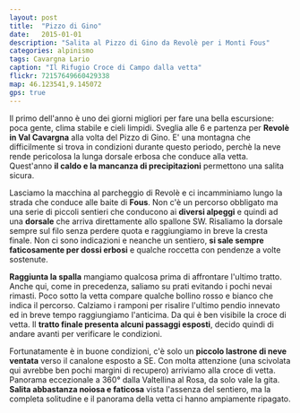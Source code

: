 ```yaml
---
layout: post
title:  "Pizzo di Gino"
date:   2015-01-01
description: "Salita al Pizzo di Gino da Revolè per i Monti Fous"
categories: alpinismo
tags: Cavargna Lario
caption: "Il Rifugio Croce di Campo dalla vetta"
flickr: 72157649660429338
map: 46.123541,9.145072
gps: true
---
```


Il primo dell'anno è uno dei giorni migliori per fare una bella escursione: poca gente, clima stabile e cieli limpidi. Sveglia alle 6 e partenza per **Revolè in Val Cavargna** alla volta del Pizzo di Gino. E' una montagna che difficilmente si trova in condizioni durante questo periodo, perchè la neve rende pericolosa la lunga dorsale erbosa che conduce alla vetta. Quest'anno **il caldo e la mancanza di precipitazioni** permettono una salita sicura.

Lasciamo la macchina al parcheggio di Revolè e ci incamminiamo lungo la strada che conduce alle baite di **Fous**. Non c'è un percorso obbligato ma una serie di piccoli sentieri che conducono ai **diversi alpeggi** e quindi ad una **dorsale** che arriva direttamente allo spallone SW. Risaliamo la dorsale sempre sul filo senza perdere quota e raggiungiamo in breve la cresta finale. Non ci sono indicazioni e neanche un sentiero, **si sale sempre faticosamente per dossi erbosi** e qualche roccetta con pendenze a volte sostenute.

**Raggiunta la spalla** mangiamo qualcosa prima di affrontare l'ultimo tratto. Anche qui, come in precedenza, saliamo su prati evitando i pochi nevai rimasti. Poco sotto la vetta compare qualche bollino rosso e bianco che indica il percorso. Calziamo i ramponi per risalire l'ultimo pendio innevato ed in breve tempo raggiungiamo l'anticima. Da qui è ben visibile la croce di vetta. Il **tratto finale presenta alcuni passaggi esposti**, decido quindi di andare avanti per verificare le condizioni.

Fortunatamente è in buone condizioni, c'è solo un **piccolo lastrone di neve ventata** verso il canalone esposto a SE. Con molta attenzione (una scivolata qui avrebbe ben pochi margini di recupero) arriviamo alla croce di vetta. Panorama eccezionale a 360° dalla Valtellina al Rosa, da solo vale la gita. **Salita abbastanza noiosa e faticosa** vista l'assenza del sentiero, ma la completa solitudine e il panorama della vetta ci hanno ampiamente ripagato.